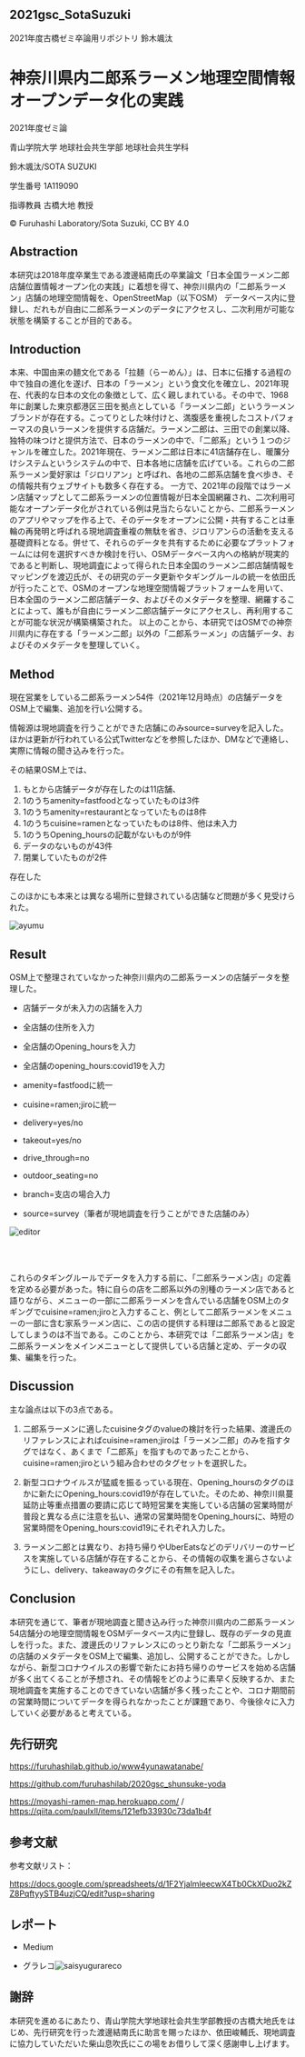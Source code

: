 ## 2021gsc_SotaSuzuki
2021年度古橋ゼミ卒論用リポジトリ 鈴木颯汰

# 神奈川県内二郎系ラーメン地理空間情報オープンデータ化の実践

2021年度ゼミ論

青山学院大学 地球社会共生学部 地球社会共生学科

鈴木颯汰/SOTA SUZUKI

学生番号 1A119090

指導教員 古橋大地 教授

© Furuhashi Laboratory/Sota Suzuki, CC BY 4.0

## Abstraction

本研究は2018年度卒業生である渡邊結南氏の卒業論文「日本全国ラーメン二郎店舗位置情報オープン化の実践」に着想を得て、神奈川県内の「二郎系ラーメン」店舗の地理空間情報を、OpenStreetMap（以下OSM）
データベース内に登録し、だれもが自由に二郎系ラーメンのデータにアクセスし、二次利用が可能な状態を構築することが目的である。

## Introduction

本来、中国由来の麺文化である「拉麺（らーめん）」は、日本に伝播する過程の中で独自の進化を遂げ、日本の「ラーメン」という食文化を確立し、2021年現在、代表的な日本の文化の象徴として、広く親しまれている。その中で、1968年に創業した東京都港区三田を拠点としている「ラーメン二郎」というラーメンブランドが存在する。こってりとした味付けと、満腹感を重視したコストパフォーマスの良いラーメンを提供する店舗だ。ラーメン二郎は、三田での創業以降、独特の味つけと提供方法で、日本のラーメンの中で、「二郎系」という１つのジャンルを確立した。2021年現在、ラーメン二郎は日本に41店舗存在し、暖簾分けシステムというシステムの中で、日本各地に店舗を広げている。これらの二郎系ラーメン愛好家は「ジロリアン」と呼ばれ、各地の二郎系店舗を食べ歩き、その情報共有ウェブサイトも数多く存在する。 一方で、2021年の段階ではラーメン店舗マップとして二郎系ラーメンの位置情報が日本全国網羅され、二次利用可能なオープンデータ化がされている例は見当たらないことから、二郎系ラーメンのアプリやマップを作る上で、そのデータをオープンに公開・共有することは車輪の再発明と呼ばれる現地調査重複の無駄を省き、ジロリアンらの活動を支える基礎資料となる。併せて、それらのデータを共有するために必要なプラットフォームには何を選択すべきか検討を行い、OSMデータベース内への格納が現実的であると判断し、現地調査によって得られた日本全国のラーメン二郎店舗情報をマッピングを渡辺氏が、その研究のデータ更新やタギングルールの統一を依田氏が行ったことで、OSMのオープンな地理空間情報プラットフォームを用いて、日本全国のラーメン二郎店舗データ、およびそのメタデータを整理、網羅することによって、誰もが自由にラーメン二郎店舗データにアクセスし、再利用することが可能な状況が構築構築された。 以上のことから、本研究ではOSMでの神奈川県内に存在する「ラーメン二郎」以外の「二郎系ラーメン」の店舗データ、およびそのメタデータを整理していく。

## Method

現在営業をしている二郎系ラーメン54件（2021年12月時点）の店舗データをOSM上で編集、追加を行い公開する。

情報源は現地調査を行うことができた店舗にのみsource=surveyを記入した。ほかは更新が行われている公式Twitterなどを参照したほか、DMなどで連絡し、実際に情報の聞き込みを行った。

その結果OSM上では、

1. もとから店舗データが存在したのは11店舗、
2. 1のうちamenity=fastfoodとなっていたものは3件
3. 1のうちamenity=restaurantとなっていたものは8件
4. 1のうちcuisine=ramenとなっていたものは8件、他は未入力
5. 1のうちOpening_hoursの記載がないものが9件
6. データのないものが43件
7. 閉業していたものが2件

存在した

このほかにも本来とは異なる場所に登録されている店舗など問題が多く見受けられた。

![ayumu](https://user-images.githubusercontent.com/72395572/152496585-9b2616f1-4ea6-49f3-9495-6066ef3af15b.png)

## Result

OSM上で整理されていなかった神奈川県内の二郎系ラーメンの店舗データを整理した。

- 店舗データが未入力の店舗を入力

- 全店舗の住所を入力

- 全店舗のOpening_hoursを入力

- 全店舗のopening_hours:covid19を入力

- amenity=fastfoodに統一

- cuisine=ramen;jiroに統一

- delivery=yes/no

- takeout=yes/no

- drive_through=no

- outdoor_seating=no

- branch=支店の場合入力

- source=survey（筆者が現地調査を行うことができた店舗のみ）

![editor](https://user-images.githubusercontent.com/72395572/152496616-469b0406-8f4a-44c3-afe2-9afc9c07443a.png)

<br>
<br>

これらのタギングルールでデータを入力する前に、「二郎系ラーメン店」の定義を定める必要があった。特に自らの店を二郎系以外の別種のラーメン店であると語りながら、メニューの一部に二郎系ラーメンを含んでいる店舗をOSM上のタギングでcuisine=ramen;jiroと入力すること、例として二郎系ラーメンをメニューの一部に含む家系ラーメン店に、この店の提供する料理は二郎系であると設定してしまうのは不当である。このことから、本研究では「二郎系ラーメン店」を二郎系ラーメンをメインメニューとして提供している店舗と定め、データの収集、編集を行った。

## Discussion

主な論点は以下の3点である。

1. 二郎系ラーメンに適したcuisineタグのvalueの検討を行った結果、渡邊氏のリファレンスによればcuisine=ramen;jiroは「ラーメン二郎」のみを指すタグではなく、あくまで「二郎系」を指すものであったことから、cuisine=ramen;jiroという組み合わせのタグセットを選択した。

2. 新型コロナウイルスが猛威を振るっている現在、Opening_hoursのタグのほかに新たにOpening_hours:covid19が存在していた。そのため、神奈川県蔓延防止等重点措置の要請に応じて時短営業を実施している店舗の営業時間が普段と異なる点に注意を払い、通常の営業時間をOpening_hoursに、時短の営業時間をOpening_hours:covid19にそれぞれ入力した。

3. ラーメン二郎とは異なり、お持ち帰りやUberEatsなどのデリバリーのサービスを実施している店舗が存在することから、その情報の収集を漏らさないようにし、delivery、takeawayのタグにその有無を記入した。

## Conclusion

本研究を通じて、筆者が現地調査と聞き込み行った神奈川県内の二郎系ラーメン54店舗分の地理空間情報をOSMデータベース内に登録し、既存のデータの見直しを行った。また、渡邊氏のリファレンスにのっとり新たな「二郎系ラーメン」の店舗のメタデータをOSM上で編集、追加し、公開することができた。しかしながら、新型コロナウイルスの影響で新たにお持ち帰りのサービスを始める店舗が多く出てくることが予想され、その情報をどのように素早く反映するか、また現地調査を実施することのできていない店舗が多く残ったことや、コロナ期間前の営業時間についてデータを得られなかったことが課題であり、今後徐々に入力していく必要があると考えている。

## 先行研究

https://furuhashilab.github.io/www4yunawatanabe/

https://github.com/furuhashilab/2020gsc_shunsuke-yoda

https://moyashi-ramen-map.herokuapp.com/ / https://qiita.com/paulxll/items/121efb33930c73da1b4f

## 参考文献

参考文献リスト：

https://docs.google.com/spreadsheets/d/1F2YjalmIeecwX4Tb0CkXDuo2kZZ8PqftyySTB4uzjCQ/edit?usp=sharing

## レポート

- Medium

- グラレコ![saisyugurareco](https://user-images.githubusercontent.com/72395572/152490276-e6802f7f-730b-4597-bb27-7230b0632fce.jpg)


## 謝辞

本研究を進めるにあたり、青山学院大学地球社会共生学部教授の古橋大地氏をはじめ、先行研究を行った渡邊結南氏に助言を賜ったほか、依田峻輔氏、現地調査に協力していただいた柴山息吹氏にこの場をお借りして深く感謝申し上げます。















